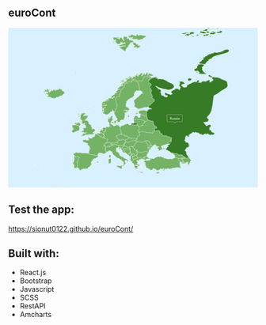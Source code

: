 ## euroCont

![euroContImage](https://raw.githubusercontent.com/SIonut0122/euroCont/gh-pages/static/media/eurocont.png)

## Test the app:

https://sionut0122.github.io/euroCont/

## Built with:

- React.js
- Bootstrap
- Javascript
- SCSS
- RestAPI
- Amcharts



